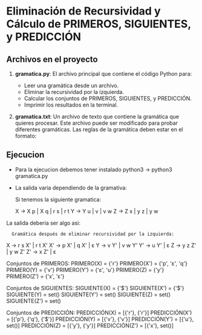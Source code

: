 # Eliminación de Recursividad y Cálculo de PRIMEROS, SIGUIENTES, y PREDICCIÓN

## Archivos en el proyecto

1. **gramatica.py**: 
   El archivo principal que contiene el código Python para:
   - Leer una gramática desde un archivo.
   - Eliminar la recursividad por la izquierda.
   - Calcular los conjuntos de PRIMEROS, SIGUIENTES, y PREDICCIÓN.
   - Imprimir los resultados en la terminal.

2. **gramatica.txt**:
   Un archivo de texto que contiene la gramática que quieres procesar. Este archivo puede ser modificado para probar diferentes gramáticas. Las reglas de la gramática deben estar en el formato:

## Ejecucion

 - Para la ejecucion debemos tener instalado python3
   -> python3 gramatica.py
 - La salida varia dependiendo de la gramativa:
   
   Si tenemos la siguiente gramatica:
   
      X -> X p | X q | r s | r t
      Y -> Y u | v | v w
      Z -> Z x | y z | y w
      

La salida deberia ser algo asi:

      Gramática después de eliminar recursividad por la izquierda:
      
X -> r s X' | r t X'
X' ->  p X' |  q X' | ε
Y -> v Y' | v w Y'
Y' ->  u Y' | ε
Z -> y z Z' | y w Z'
Z' ->  x Z' | ε

Conjuntos de PRIMEROS:
PRIMERO(X) = {'r'}
PRIMERO(X') = {'p', 'ε', 'q'}
PRIMERO(Y) = {'v'}
PRIMERO(Y') = {'ε', 'u'}
PRIMERO(Z) = {'y'}
PRIMERO(Z') = {'x', 'ε'}

Conjuntos de SIGUIENTES:
SIGUIENTE(X) = {'$'}
SIGUIENTE(X') = {'$'}
SIGUIENTE(Y) = set()
SIGUIENTE(Y') = set()
SIGUIENTE(Z) = set()
SIGUIENTE(Z') = set()

Conjuntos de PREDICCIÓN:
PREDICCIÓN(X) = [{'r'}, {'r'}]
PREDICCIÓN(X') = [{'p'}, {'q'}, {'$'}]
PREDICCIÓN(Y) = [{'v'}, {'v'}]
PREDICCIÓN(Y') = [{'u'}, set()]
PREDICCIÓN(Z) = [{'y'}, {'y'}]
PREDICCIÓN(Z') = [{'x'}, set()]


      


